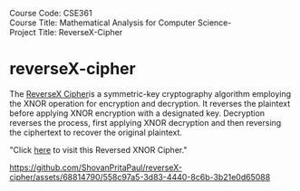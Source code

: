 Course Code: CSE361         
Course Title: Mathematical Analysis for Computer Science-         
Project Title: ReverseX-Cipher        
    

# reverseX-cipher 
The [ReverseX Cipher](https://reverse-x-cipher-by-shovan-prita-paul.netlify.app/)is a symmetric-key cryptography algorithm employing the XNOR operation for encryption and decryption. It reverses the plaintext before applying XNOR encryption with a designated key. Decryption reverses the process, first applying XNOR decryption and then reversing the ciphertext to recover the original plaintext.

"Click [here](https://reverse-x-cipher-by-shovan-prita-paul.netlify.app/) to visit this Reversed XNOR Cipher."












https://github.com/ShovanPritaPaul/reverseX-cipher/assets/68814790/558c97a5-3d83-4440-8c6b-3b21e0d65088

